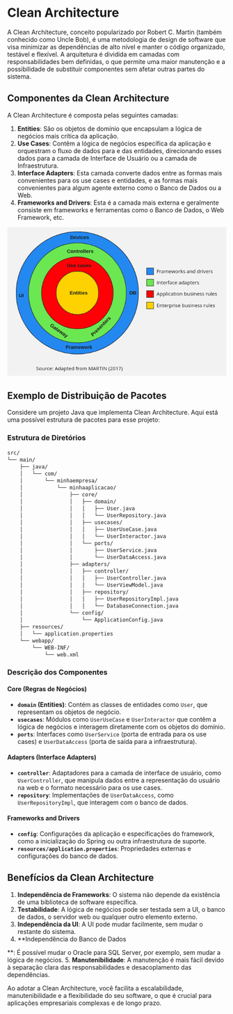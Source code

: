 # Clean Architecture

A Clean Architecture, conceito popularizado por Robert C. Martin (também conhecido como Uncle Bob), é uma metodologia de design de software que visa minimizar as dependências de alto nível e manter o código organizado, testável e flexível. A arquitetura é dividida em camadas com responsabilidades bem definidas, o que permite uma maior manutenção e a possibilidade de substituir componentes sem afetar outras partes do sistema.

## Componentes da Clean Architecture

A Clean Architecture é composta pelas seguintes camadas:

1. **Entities**: São os objetos de domínio que encapsulam a lógica de negócios mais crítica da aplicação.
2. **Use Cases**: Contêm a lógica de negócios específica da aplicação e orquestram o fluxo de dados para e das entidades, direcionando esses dados para a camada de Interface de Usuário ou a camada de Infraestrutura.
3. **Interface Adapters**: Esta camada converte dados entre as formas mais convenientes para os use cases e entidades, e as formas mais convenientes para algum agente externo como o Banco de Dados ou a Web.
4. **Frameworks and Drivers**: Esta é a camada mais externa e geralmente consiste em frameworks e ferramentas como o Banco de Dados, o Web Framework, etc.


![Clean Architecture](./imagens/clean_architecture.png)

## Exemplo de Distribuição de Pacotes

Considere um projeto Java que implementa Clean Architecture. Aqui está uma possível estrutura de pacotes para esse projeto:

### Estrutura de Diretórios

```
src/
└── main/
    ├── java/
    │   └── com/
    │       └── minhaempresa/
    │           └── minhaaplicacao/
    │               ├── core/
    │               │   ├── domain/
    │               │   │   ├── User.java
    │               │   │   └── UserRepository.java
    │               │   ├── usecases/
    │               │   │   ├── UserUseCase.java
    │               │   │   └── UserInteractor.java
    │               │   └── ports/
    │               │       ├── UserService.java
    │               │       └── UserDataAccess.java
    │               ├── adapters/
    │               │   ├── controller/
    │               │   │   ├── UserController.java
    │               │   │   └── UserViewModel.java
    │               │   ├── repository/
    │               │   │   ├── UserRepositoryImpl.java
    │               │   │   └── DatabaseConnection.java
    │               └── config/
    │                   └── ApplicationConfig.java
    ├── resources/
    │   └── application.properties
    └── webapp/
        └── WEB-INF/
            └── web.xml
```

### Descrição dos Componentes

#### Core (Regras de Negócios)
- **`domain` (Entities)**: Contém as classes de entidades como `User`, que representam os objetos de negócio.
- **`usecases`**: Módulos como `UserUseCase` e `UserInteractor` que contêm a lógica de negócios e interagem diretamente com os objetos do domínio.
- **`ports`**: Interfaces como `UserService` (porta de entrada para os use cases) e `UserDataAccess` (porta de saída para a infraestrutura).

#### Adapters (Interface Adapters)
- **`controller`**: Adaptadores para a camada de interface de usuário, como `UserController`, que manipula dados entre a representação do usuário na web e o formato necessário para os use cases.
- **`repository`**: Implementações de `UserDataAccess`, como `UserRepositoryImpl`, que interagem com o banco de dados.

#### Frameworks and Drivers
- **`config`**: Configurações da aplicação e específicações do framework, como a inicialização do Spring ou outra infraestrutura de suporte.
- **`resources/application.properties`**: Propriedades externas e configurações do banco de dados.

## Benefícios da Clean Architecture

1. **Independência de Frameworks**: O sistema não depende da existência de uma biblioteca de software específica.
2. **Testabilidade**: A lógica de negócios pode ser testada sem a UI, o banco de dados, o servidor web ou qualquer outro elemento externo.
3. **Independência da UI**: A UI pode mudar facilmente, sem mudar o restante do sistema.
4. **Independência do Banco de Dados

**: É possível mudar o Oracle para SQL Server, por exemplo, sem mudar a lógica de negócios.
5. **Manutenibilidade**: A manutenção é mais fácil devido à separação clara das responsabilidades e desacoplamento das dependências.

Ao adotar a Clean Architecture, você facilita a escalabilidade, manutenibilidade e a flexibilidade do seu software, o que é crucial para aplicações empresariais complexas e de longo prazo.